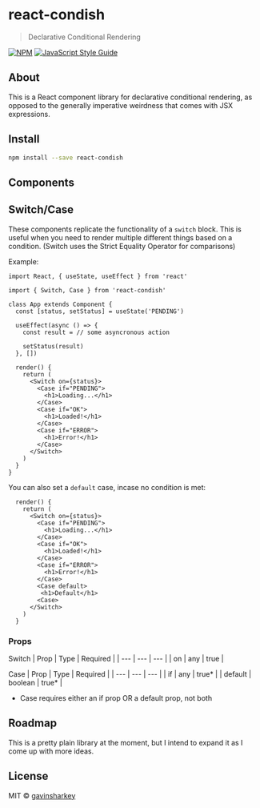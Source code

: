 # react-condish

> Declarative Conditional Rendering

[![NPM](https://img.shields.io/npm/v/react-condish.svg)](https://www.npmjs.com/package/react-condish) [![JavaScript Style Guide](https://img.shields.io/badge/code_style-standard-brightgreen.svg)](https://standardjs.com)

## About

This is a React component library for declarative conditional rendering, as opposed to the generally imperative weirdness that comes with JSX expressions.

## Install

```bash
npm install --save react-condish
```

## Components

## Switch/Case

These components replicate the functionality of a `switch` block. This is useful when you need to render multiple different things based on a condition. (Switch uses the Strict Equality Operator for comparisons)

Example:
```tsx
import React, { useState, useEffect } from 'react'

import { Switch, Case } from 'react-condish'

class App extends Component {
  const [status, setStatus] = useState('PENDING')

  useEffect(async () => {
    const result = // some asyncronous action

    setStatus(result)
  }, [])

  render() {
    return (
      <Switch on={status}>
        <Case if="PENDING">
          <h1>Loading...</h1>
        </Case>
        <Case if="OK">
          <h1>Loaded!</h1>
        </Case>
        <Case if="ERROR">
          <h1>Error!</h1>
        </Case>
      </Switch>
    )
  }
}
```

You can also set a `default` case, incase no condition is met:

```tsx
  render() {
    return (
      <Switch on={status}>
        <Case if="PENDING">
          <h1>Loading...</h1>
        </Case>
        <Case if="OK">
          <h1>Loaded!</h1>
        </Case>
        <Case if="ERROR">
          <h1>Error!</h1>
        </Case>
        <Case default>
         <h1>Default</h1>
        <Case>
      </Switch>
    )
  }
```

### Props

Switch
| Prop | Type | Required |
| --- | --- | --- |
| on | any | true |

Case
| Prop | Type | Required |
| --- | --- | --- |
| if | any | true* |
| default | boolean | true* |

* Case requires either an if prop OR a default prop, not both

## Roadmap

This is a pretty plain library at the moment, but I intend to expand it as I come up with more ideas.

## License

MIT © [gavinsharkey](https://github.com/gavinsharkey)
